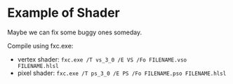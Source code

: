 # Example of Shader
Maybe we can fix some buggy ones someday.

Compile using fxc.exe:
 - vertex shader:
 ``fxc.exe /T vs_3_0 /E VS /Fo FILENAME.vso FILENAME.hlsl``
 - pixel shader:
 ``fxc.exe /T ps_3_0 /E PS /Fo FILENAME.pso FILENAME.hlsl``
